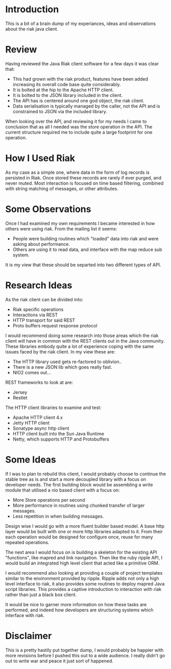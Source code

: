 Introduction
============

This is a bit of a brain dump of my experiances, ideas and observations about the riak java client.

Review
======

Having reviewed the Java Riak client software for a few days it was clear that:

* This had grown with the riak product, features have been added increasing its overall code base quite considerably.
* It is bolted at the hip to the Apache HTTP client.
* It is bolted to the JSON library included in the client.
* The API has is centered around one god object, the riak client.
* Data serialisation is typically managed by the caller, not the API and is constrained to JSON via the included library.

When looking over the API, and reviewing it for my needs I came to conclusion that as all I needed was the store operation in the API. The current structure required me to include quite a large footprint for one operation.

How I Used Riak
===============

As my case as a simple one, where data in the form of log records is persisted in Riak. Once stored these records are rarely if ever purged, and never muted. Most interaction is focused on time based filtering, combined with string matching of messages, or other attributes.

Some Observations
=================

Once I had examined my own requirements I became interested in how others were using riak. From the mailing list it seems:

* People were building routines which "loaded" data into riak and were asking about performance.
* Others are using it to read data, and interface with the map reduce sub system.

It is my view that these should be separted into two different types of API.

Research Ideas
==============

As the riak client can be divided into: 

* Riak specific operations
* Interactions via REST
* HTTP transport for said REST
* Proto buffers request response protocol

I would recommend doing some research into those areas which the riak client will have in common with the REST clients out in the Java community. These libraries embody quite a lot of experience coping with the same issues faced by the riak client. In my view these are:

* The HTTP library used gets re-factored to oblivion..
* There is a new JSON lib which goes really fast.
* NIO2 comes out...

REST frameworks to look at are:

* Jersey
* Restlet

The HTTP client libraries to examine and test:

* Apache HTTP client 4.x 
* Jetty HTTP client
* Sonatype async http client
* HTTP client built into the Sun Java Runtime
* Netty, which supports HTTP and Protobuffers


Some Ideas
==========

If I was to plan to rebuild this client, I would probably choose to continue the stable tree as is and start a more decoupled library with a focus on developer needs. The first building block would be assembling a write module that utilised a nio based client with a focus on:

* More Store operations per second
* More performance in routines using chunked transfer of larger messages. 
* Less repetition in when building messages.

Design wise I would go with a more fluent builder based model. A base http layer would be built with one or more http libraries adapted to it. From their each operation would be designed for configure once, reuse for many repeated operations.

The next area I would focus on is building a skeleton for the existing API "functions", like mapred and link navigation. Then like the ruby ripple API, I would build an integrated high level client that acted like a primitive ORM. 

I would recommend also looking at providing a couple of project templates similar to the environment provided by ripple. Ripple adds not only a high level interface to riak, it also provides some routines to deploy mapred Java script libraries. This provides a captive introduction to interaction with riak rather than just a black box client.

It would be nice to garner more information on how these tasks are performed, and indeed how developers are structuring systems which interface with riak. 

Disclaimer
==========

This is a pretty hastily put together dump, I would probably be happier with more revisions before I pushed this out to a wide audience. I really didn't go out to write war and peace it just sort of happened.
